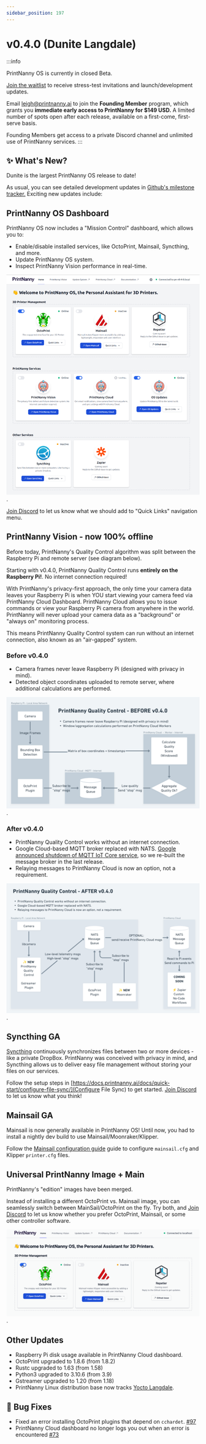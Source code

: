 ```yaml
---
sidebar_position: 197
---
```


# v0.4.0 (Dunite Langdale)

:::info

PrintNanny OS is currently in closed Beta. 

[Join the waitlist](https://printnanny.ai/) to receive stress-test invitations and launch/development updates.

Email leigh@printnanny.ai to join the **Founding Member** program, which grants you **immediate early access to PrintNanny for $149 USD.** A limited number of spots open after each release, available on a first-come, first-serve basis. 

Founding Members get access to a private Discord channel and unlimited use of PrintNanny services.
:::

## ✨ What's New?

Dunite is the largest PrintNanny OS release to date! 

As usual, you can see detailed development updates in [Github's milestone tracker.](https://github.com/bitsy-ai/printnanny-os/milestone/4?closed=1) Exciting new updates include:

## PrintNanny OS Dashboard

PrintNanny OS now includes a "Mission Control" dashboard, which allows you to:

* Enable/disable installed services, like OctoPrint, Mainsail, Syncthing, and more.
* Update PrintNanny OS system.
* Inspect PrintNanny Vision performance in real-time.

![PrintNanny OS Dashboard](./img/v0.4.0/printnanny-os-dashboard.png).


[Join Discord](https://discord.gg/sf23bk2hPr) to let us know what we should add to "Quick Links" navigation menu.

## PrintNanny Vision - now 100% offline

Before today, PrintNanny's Quality Control algorithm was split between the Raspberry Pi and remote server (see diagram below).

Starting with v0.4.0, PrintNanny Quality Control runs **entirely on the Raspberry Pi!**. No internet connection required!

With PrintNanny's privacy-first approach, the only time your camera data leaves your Raspberry Pi is when YOU start viewing your camera feed via PrintNanny Cloud Dashboard. PrintNanny Cloud allows you to issue commands or view your Raspberry Pi camera from anywhere in the world. PrintNanny will never upload your camera data as a "background" or "always on" monitoring process. 

This means PrintNanny Quality Control system can run without an internet connection, also known as an "air-gapped" system. 

### Before v0.4.0

* Camera frames never leave Raspberry Pi (designed with privacy in mind).
* Detected object coordinates uploaded to remote server, where additional calculations are performed.


![PrintNanny OS now provides a setup wizard for easy installation](./img/v0.4.0/PrintNanny-QC-before-v0.4.0.png).


### After v0.4.0


* PrintNanny Quality Control works without an internet connection.
* Google Cloud-based MQTT broker replaced with NATS. [Google announced shutdown of MQTT IoT Core service](https://techcrunch.com/2022/08/17/google-cloud-will-shutter-its-iot-core-service-next-year), so we re-built the message broker in the last release.
* Relaying messages to PrintNanny Cloud is now an option, not a requirement.


![PrintNanny OS now provides a setup wizard for easy installation](./img/v0.4.0/PrintNanny-QC-after-v0.4.0.png).


## Syncthing GA

[Syncthing](https://syncthing.net/) continuously synchronizes files between two or more devices - like a private DropBox. PrintNanny was conceived with privacy in mind, and Syncthing allows us to deliver easy file management without storing your files on our services. 

Follow the setup steps in [https://docs.printnanny.ai/docs/quick-start/configure-file-sync/](Configure File Sync) to get started. [Join Discord](https://discord.gg/sf23bk2hPr) to let us know what you think!

## Mainsail GA

Mainsail is now generally available in PrintNanny OS! Until now, you had to install a nightly dev build to use Mainsail/Moonraker/Klipper.

Follow the [Mainsail configuration guide](https://docs.mainsail.xyz/configuration) guide to configure `mainsail.cfg` and Klipper `printer.cfg` files.

## Universal PrintNanny Image + Main

PrintNanny's "edition" images have been merged. 

Instead of installing a different OctoPrint vs. Mainsail image, you can seamlessly switch between MainSail/OctoPrint on the fly. Try both, and [Join Discord](https://discord.gg/sf23bk2hPr) to let us know whether you prefer OctoPrint, Mainsail, or some other controller software.

![PrintNanny OS now provides a setup wizard for easy installation](./img/v0.4.0/toggle-mainsail-octoprint.gif).


## Other Updates

* Raspberry Pi disk usage available in PrintNanny Cloud dashboard.
* OctoPrint upgraded to 1.8.6 (from 1.8.2)
* Rustc upgraded to 1.63 (from 1.58)
* Python3 upgraded to 3.10.6 (from 3.9)
* Gstreamer upgraded to 1.20 (from 1.18)
* PrintNanny Linux distribution base now tracks [Yocto Langdale](https://wiki.yoctoproject.org/wiki/Releases). 


## 🐛 Bug Fixes

* Fixed an error installing OctoPrint plugins that depend on `cchardet`. [#97](https://github.com/bitsy-ai/printnanny-os/issues/97)
* PrintNanny Cloud dashboard no longer logs you out when an error is encountered [#73](https://github.com/bitsy-ai/printnanny-os/issues/73)

